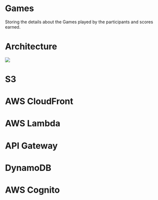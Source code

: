 # Games
Storing the details about the Games played by the participants and scores earned.

# Architecture

![](images/AWSArchitectture.PNG)
# S3

# AWS CloudFront

# AWS Lambda

# API Gateway

# DynamoDB

# AWS Cognito

